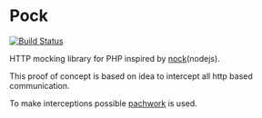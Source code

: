 Pock
====

[![Build Status](https://travis-ci.org/rollenes/pock.svg?branch=master)](https://travis-ci.org/rollenes/pock)

HTTP mocking library for PHP inspired by [nock](https://github.com/pgte/nock)(nodejs).

This proof of concept is based on idea to intercept all http based communication.

To make interceptions possible [pachwork](http://antecedent.github.io/patchwork/) is used.

